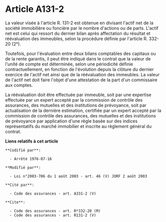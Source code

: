 # Article A131-2

La valeur visée à l'article R. 131-2 est obtenue en divisant l'actif net de la société immobilière ou foncière par le nombre
d'actions ou de parts. L'actif net est celui qui ressort du dernier bilan après affectation du résultat et réévaluation des
immeubles, selon la procédure définie par l'article R. 332-20 (2°).

Toutefois, pour l'évaluation entre deux bilans comptables des capitaux ou de la rente garantis, il peut être indiqué dans le
contrat que la valeur de l'unité de compte est déterminée, selon une périodicité définie contractuellement, en fonction de
l'évolution depuis la clôture du dernier exercice de l'actif net ainsi que de la réévaluation des immeubles. La valeur de
l'actif net doit faire l'objet d'une attestation de la part d'un commissaire aux comptes.

La réévaluation doit être effectuée par immeuble, soit par une expertise effectuée par un expert accepté par la commission de
contrôle des assurances, des mutuelles et des institutions de prévoyance, soit par actualisation de la dernière estimation,
certifiée par un expert accepté par la commission de contrôle des assurances, des mutuelles et des institutions de prévoyance
par application d'une règle basée sur des indices représentatifs du marché immobilier et inscrite au règlement général du
contrat.

**Liens relatifs à cet article**

	**Codifié par**:

	  - Arrêté 1976-07-16

	**Modifié par**:

	  - Loi n°2003-706 du 1 août 2003 - art. 46 (V) JORF 2 août 2003

	**Cité par**:

	  - Code des assurances - art. A331-2 (V)

	**Cite**:

	  - Code des assurances - art. R*332-20 (M)
	  - Code des assurances - art. R131-2 (V)

